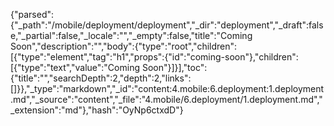 {"parsed":{"_path":"/mobile/deployment/deployment","_dir":"deployment","_draft":false,"_partial":false,"_locale":"","_empty":false,"title":"Coming Soon","description":"","body":{"type":"root","children":[{"type":"element","tag":"h1","props":{"id":"coming-soon"},"children":[{"type":"text","value":"Coming Soon"}]}],"toc":{"title":"","searchDepth":2,"depth":2,"links":[]}},"_type":"markdown","_id":"content:4.mobile:6.deployment:1.deployment.md","_source":"content","_file":"4.mobile/6.deployment/1.deployment.md","_extension":"md"},"hash":"OyNp6ctxdD"}